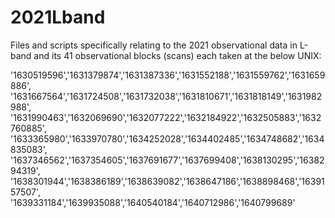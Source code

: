 # 2021Lband

Files and scripts specifically relating to the 2021 observational data in L-band
and its 41 observational blocks (scans) each taken at the below UNIX:

'1630519596','1631379874','1631387336','1631552188','1631559762','1631659886',
'1631667564','1631724508','1631732038','1631810671','1631818149','1631982988',
'1631990463','1632069690','1632077222','1632184922','1632505883','1632760885',
'1633365980','1633970780','1634252028','1634402485','1634748682','1634835083',
'1637346562','1637354605','1637691677','1637699408','1638130295','1638294319',
'1638301944','1638386189','1638639082','1638647186','1638898468','1639157507',
'1639331184','1639935088','1640540184','1640712986','1640799689'
